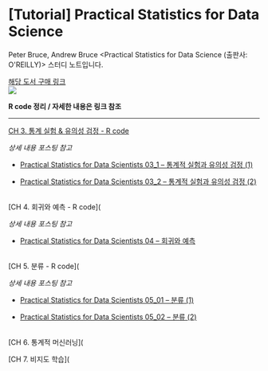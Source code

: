 # [Tutorial] Practical Statistics for Data Science
Peter Bruce, Andrew Bruce &lt;Practical Statistics for Data Science (출판사: O'REILLY)> 스터디 노트입니다.

[해당 도서 구매 링크](https://www.hanbit.co.kr/store/books/look.php?p_code=B2845507407) <br>
![](https://user-images.githubusercontent.com/42733230/79707950-104a6500-82f9-11ea-8218-a23055b6c949.jpg)

**R code 정리 / 자세한 내용은 링크 참조**

---

[CH 3. 통계 실험 & 유의성 검정 - R code](https://rpubs.com/ameliachoi/PSDS-CH03)

*상세 내용 포스팅 참고*

- [Practical Statistics for Data Scientists 03_1 – 통계적 실험과 유의성 검정 (1)](https://peeltheidea.space/statistics/statistics_for_ds/practical-statistics-for-data-scientists-03_1-%ed%86%b5%ea%b3%84%ec%a0%81-%ec%8b%a4%ed%97%98%ea%b3%bc-%ec%9c%a0%ec%9d%98%ec%84%b1-%ea%b2%80%ec%a0%95-1/)

- [Practical Statistics for Data Scientists 03_2 – 통계적 실험과 유의성 검정 (2)](https://peeltheidea.space/statistics/statistics_for_ds/practical-statistics-for-data-scientists-03_2-%ed%86%b5%ea%b3%84%ec%a0%81-%ec%8b%a4%ed%97%98%ea%b3%bc-%ec%9c%a0%ec%9d%98%ec%84%b1-%ea%b2%80%ec%a0%95-2/)

<br>
[CH 4. 회귀와 예측 - R code](

*상세 내용 포스팅 참고*

- [Practical Statistics for Data Scientists 04 – 회귀와 예측](https://peeltheidea.space/statistics/statistics_for_ds/practical-statistics-for-data-scientists-04-%ed%9a%8c%ea%b7%80%ec%99%80-%ec%98%88%ec%b8%a1/)

<br>
[CH 5. 분류 - R code](

*상세 내용 포스팅 참고*

- [Practical Statistics for Data Scientists 05_01 – 분류 (1)](https://peeltheidea.space/statistics/practical-statistics-for-data-scientists-05_01-%eb%b6%84%eb%a5%98-1/)

- [Practical Statistics for Data Scientists 05_02 – 분류 (2)](https://peeltheidea.space/statistics/practical-statistics-for-data-scientists-05_02-%eb%b6%84%eb%a5%98-2/)

<br>
[CH 6. 통계적 머신러닝](

[CH 7. 비지도 학습](
